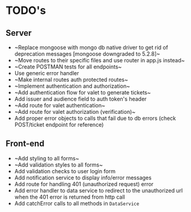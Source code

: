 # TODO's

## Server

* ~Replace mongoose with mongo db native driver to get rid of deprecation messages [mongoose downgraded to 5.2.8]~
* ~Move routes to their specific files and use router in app.js instead~
* ~Create POSTMAN tests for all endpoints~
* Use generic error handler
* ~Make internal routes auth protected routes~
* ~Implement authentication and authorization~
* ~Add authentication flow for valet to generate tickets~
* Add issuer and audience field to auth token's header
* ~Add route for valet authentication~
* ~Add route for valet authorization (verification)~
* Add proper error objects to calls that fail due to db errors (check POST/ticket endpoint for reference)

## Front-end

* ~Add styling to all forms~
* ~Add validation styles to all forms~
* Add validation checks to user login form
* Add notification service to display info/error messages
* Add route for handling 401 (unauthorized request) error
* Add error handler to data service to redirect to the unauthorized url when the 401 error is returned from http call
* Add catchError calls to all methods in `DataService`